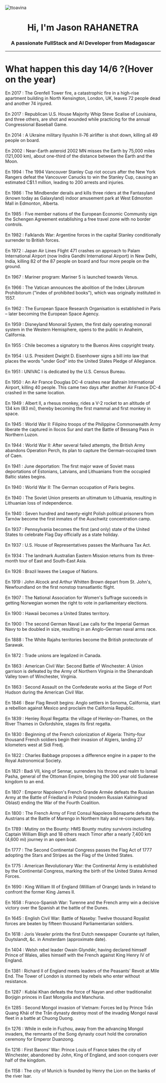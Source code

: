 
<p align="left"> <img src="https://komarev.com/ghpvc/?username=ttoavina&label=Profile%20views&color=0e75b6&style=flat" alt="ttoavina" /> </p>
<h1 align="center">Hi, I'm Jason RAHANETRA</h1>
<h3 align="center">A passionate FullStack and AI Developer from Madagascar</h3>
    
<hr/>
<h1> What happen this day 14/6 ?(Hover on the year)</h1>

En 2017 : The Grenfell Tower fire, a catastrophic fire in a high-rise apartment building in North Kensington, London, UK, leaves 72 people dead and another 74 injured.
<br/><br/>
En 2017 : Republican U.S. House Majority Whip Steve Scalise of Louisiana, and three others, are shot and wounded while practicing for the annual Congressional Baseball Game.
<br/><br/>
En 2014 : A Ukraine military Ilyushin Il-76 airlifter is shot down, killing all 49 people on board.
<br/><br/>
En 2002 : Near-Earth asteroid 2002 MN misses the Earth by 75,000 miles (121,000 km), about one-third of the distance between the Earth and the Moon.
<br/><br/>
En 1994 : The 1994 Vancouver Stanley Cup riot occurs after the New York Rangers defeat the Vancouver Canucks to win the Stanley Cup, causing an estimated C$1.1 million, leading to 200 arrests and injuries.
<br/><br/>
En 1986 : The Mindbender derails and kills three riders at the Fantasyland (known today as Galaxyland) indoor amusement park at West Edmonton Mall in Edmonton, Alberta.
<br/><br/>
En 1985 : Five member nations of the European Economic Community sign the Schengen Agreement establishing a free travel zone with no border controls.
<br/><br/>
En 1982 : Falklands War: Argentine forces in the capital Stanley conditionally surrender to British forces.
<br/><br/>
En 1972 : Japan Air Lines Flight 471 crashes on approach to Palam International Airport (now Indira Gandhi International Airport) in New Delhi, India, killing 82 of the 87 people on board and four more people on the ground.
<br/><br/>
En 1967 : Mariner program: Mariner 5 is launched towards Venus.
<br/><br/>
En 1966 : The Vatican announces the abolition of the Index Librorum Prohibitorum ("index of prohibited books"), which was originally instituted in 1557.
<br/><br/>
En 1962 : The European Space Research Organisation is established in Paris – later becoming the European Space Agency.
<br/><br/>
En 1959 : Disneyland Monorail System, the first daily operating monorail system in the Western Hemisphere, opens to the public in Anaheim, California.
<br/><br/>
En 1955 : Chile becomes a signatory to the Buenos Aires copyright treaty.
<br/><br/>
En 1954 : U.S. President Dwight D. Eisenhower signs a bill into law that places the words "under God" into the United States Pledge of Allegiance.
<br/><br/>
En 1951 : UNIVAC I is dedicated by the U.S. Census Bureau.
<br/><br/>
En 1950 : An Air France Douglas DC-4 crashes near Bahrain International Airport, killing 40 people. This came two days after another Air France DC-4 crashed in the same location.
<br/><br/>
En 1949 : Albert II, a rhesus monkey, rides a V-2 rocket to an altitude of 134 km (83 mi), thereby becoming the first mammal and first monkey in space.
<br/><br/>
En 1945 : World War II: Filipino troops of the Philippine Commonwealth Army liberate the captured in Ilocos Sur and start the Battle of Bessang Pass in Northern Luzon.
<br/><br/>
En 1944 : World War II: After several failed attempts, the British Army abandons Operation Perch, its plan to capture the German-occupied town of Caen.
<br/><br/>
En 1941 : June deportation: The first major wave of Soviet mass deportations of Estonians, Latvians, and Lithuanians from the occupied Baltic states begins.
<br/><br/>
En 1940 : World War II: The German occupation of Paris begins.
<br/><br/>
En 1940 : The Soviet Union presents an ultimatum to Lithuania, resulting in Lithuanian loss of independence.
<br/><br/>
En 1940 : Seven hundred and twenty-eight Polish political prisoners from Tarnów become the first inmates of the Auschwitz concentration camp.
<br/><br/>
En 1937 : Pennsylvania becomes the first (and only) state of the United States to celebrate Flag Day officially as a state holiday.
<br/><br/>
En 1937 : U.S. House of Representatives passes the Marihuana Tax Act.
<br/><br/>
En 1934 : The landmark Australian Eastern Mission returns from its three-month tour of East and South-East Asia.
<br/><br/>
En 1926 : Brazil leaves the League of Nations.
<br/><br/>
En 1919 : John Alcock and Arthur Whitten Brown depart from St. John's, Newfoundland on the first nonstop transatlantic flight.
<br/><br/>
En 1907 : The National Association for Women's Suffrage succeeds in getting Norwegian women the right to vote in parliamentary elections.
<br/><br/>
En 1900 : Hawaii becomes a United States territory.
<br/><br/>
En 1900 : The second German Naval Law calls for the Imperial German Navy to be doubled in size, resulting in an Anglo-German naval arms race.
<br/><br/>
En 1888 : The White Rajahs territories become the British protectorate of Sarawak.
<br/><br/>
En 1872 : Trade unions are legalized in Canada.
<br/><br/>
En 1863 : American Civil War: Second Battle of Winchester: A Union garrison is defeated by the Army of Northern Virginia in the Shenandoah Valley town of Winchester, Virginia.
<br/><br/>
En 1863 : Second Assault on the Confederate works at the Siege of Port Hudson during the American Civil War.
<br/><br/>
En 1846 : Bear Flag Revolt begins: Anglo settlers in Sonoma, California, start a rebellion against Mexico and proclaim the California Republic.
<br/><br/>
En 1839 : Henley Royal Regatta: the village of Henley-on-Thames, on the River Thames in Oxfordshire, stages its first regatta.
<br/><br/>
En 1830 : Beginning of the French colonization of Algeria: Thirty-four thousand French soldiers begin their invasion of Algiers, landing 27 kilometers west at Sidi Fredj.
<br/><br/>
En 1822 : Charles Babbage proposes a difference engine in a paper to the Royal Astronomical Society.
<br/><br/>
En 1821 : Badi VII, king of Sennar, surrenders his throne and realm to Ismail Pasha, general of the Ottoman Empire, bringing the 300 year old Sudanese kingdom to an end.
<br/><br/>
En 1807 : Emperor Napoleon's French Grande Armée defeats the Russian Army at the Battle of Friedland in Poland (modern Russian  Kaliningrad Oblast) ending the War of the Fourth Coalition.
<br/><br/>
En 1800 : The French Army of First Consul Napoleon Bonaparte defeats the Austrians at the Battle of Marengo in Northern Italy and re-conquers Italy.
<br/><br/>
En 1789 : Mutiny on the Bounty: HMS Bounty mutiny survivors including Captain William Bligh and 18 others reach Timor after a nearly 7,400 km (4,600 mi) journey in an open boat.
<br/><br/>
En 1777 : The Second Continental Congress passes the Flag Act of 1777 adopting the Stars and Stripes as the Flag of the United States.
<br/><br/>
En 1775 : American Revolutionary War: the Continental Army is established by the Continental Congress, marking the birth of the United States Armed Forces.
<br/><br/>
En 1690 : King William III of England (William of Orange) lands in Ireland to confront the former King James II.
<br/><br/>
En 1658 : Franco-Spanish War: Turenne and the French army win a decisive victory over the Spanish at the battle of the Dunes.
<br/><br/>
En 1645 : English Civil War: Battle of Naseby: Twelve thousand Royalist forces are beaten by fifteen thousand Parliamentarian soldiers.
<br/><br/>
En 1618 : Joris Veseler prints the first Dutch newspaper Courante uyt Italien, Duytslandt, &c. in Amsterdam (approximate date).
<br/><br/>
En 1404 : Welsh rebel leader Owain Glyndŵr, having declared himself Prince of Wales, allies himself with the French against King Henry IV of England.
<br/><br/>
En 1381 : Richard II of England meets leaders of the Peasants' Revolt at Mile End. The Tower of London is stormed by rebels who enter without resistance.
<br/><br/>
En 1287 : Kublai Khan defeats the force of Nayan and other traditionalist Borjigin princes in East Mongolia and Manchuria.
<br/><br/>
En 1285 : Second Mongol invasion of Vietnam: Forces led by Prince Trần Quang Khải of the Trần dynasty destroy most of the invading Mongol naval fleet in a battle at Chuong Duong.
<br/><br/>
En 1276 : While in exile in Fuzhou, away from the advancing Mongol invaders, the remnants of the Song dynasty court hold the coronation ceremony for Emperor Duanzong.
<br/><br/>
En 1216 : First Barons' War: Prince Louis of France takes the city of Winchester, abandoned by John, King of England, and soon conquers over half of the kingdom.
<br/><br/>
En 1158 : The city of Munich is founded by Henry the Lion on the banks of the river Isar.
<br/><br/>
